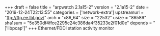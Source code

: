 +++
draft = false
title = "arpwatch 2.1a15-2"
version = "2.1a15-2"
date = "2019-12-24T22:13:55"
categories = ['network-extra']
upstreamurl = "ftp://ftp.ee.lbl.gov/"
arch = "x86_64"
size = "22532"
usize = "86586"
sha1sum = "5e350df4ffce2295c24c386da4f35233e2f01d0e"
depends = "['libpcap']"
+++
Ethernet/FDDI station activity monitor